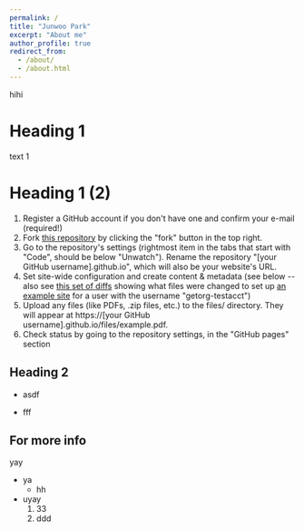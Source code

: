 ```yaml
---
permalink: /
title: "Junwoo Park"
excerpt: "About me"
author_profile: true
redirect_from: 
  - /about/
  - /about.html
---
```


hihi


Heading 1
======
text 1


Heading 1 (2)
======
1. Register a GitHub account if you don't have one and confirm your e-mail (required!)
1. Fork [this repository](https://github.com/academicpages/academicpages.github.io) by clicking the "fork" button in the top right. 
1. Go to the repository's settings (rightmost item in the tabs that start with "Code", should be below "Unwatch"). Rename the repository "[your GitHub username].github.io", which will also be your website's URL.
1. Set site-wide configuration and create content & metadata (see below -- also see [this set of diffs](http://archive.is/3TPas) showing what files were changed to set up [an example site](https://getorg-testacct.github.io) for a user with the username "getorg-testacct")
1. Upload any files (like PDFs, .zip files, etc.) to the files/ directory. They will appear at https://[your GitHub username].github.io/files/example.pdf.  
1. Check status by going to the repository settings, in the "GitHub pages" section


Heading 2
------
* asdf
- fff


For more info
------
yay
* ya
	* hh
* uyay
	1. 33
	2. ddd